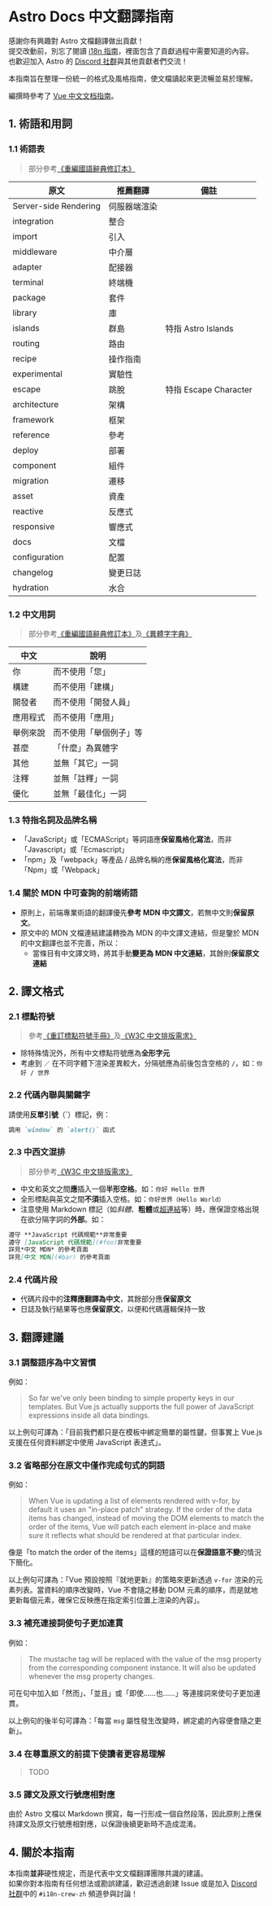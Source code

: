 # Astro Docs 中文翻譯指南

感謝你有興趣對 Astro 文檔翻譯做出貢獻！  
提交改動前，別忘了閱讀 [i18n 指南](../../../contributor-guides/translating-astro-docs.md)，裡面包含了貢獻過程中需要知道的內容。  
也歡迎加入 Astro 的 [Discord 社群](https://astro.build/chat)與其他貢獻者們交流！

本指南旨在整理一份統一的格式及風格指南，使文檔讀起來更流暢並易於理解。  

編撰時參考了 [Vue 中文文档指南](https://github.com/vuejs-translations/docs-zh-cn/wiki/%E7%BF%BB%E8%AF%91%E9%A1%BB%E7%9F%A5)。



## 1. 術語和用詞

### 1.1 術語表
> 部分參考[《重編國語辭典修訂本》](https://dict.revised.moe.edu.tw/index.jsp)

|原文                   |推薦翻譯             |備註                   |
|----------------------|--------------------|----------------------|
|Server-side Rendering |伺服器端渲染          |                      |
|integration           |整合                 |                      |
|import                |引入                 |                      |
|middleware            |中介層               |                       |
|adapter               |配接器               |                       |
|terminal              |終端機               |                      |
|package               |套件                 |                      |
|library               |庫                  |                       |
|islands               |群島                 |特指 Astro Islands     |
|routing               |路由                 |                       |
|recipe                |操作指南             |                       |
|experimental          |實驗性               |                       |
|escape                |跳脫                 |特指 Escape Character   |
|architecture          |架構                 |                       |
|framework             |框架                 |                       |
|reference             |參考                 |                       |
|deploy                |部署                 |                       |
|component             |組件                 |                       |
|migration             |遷移                 |                       |
|asset                 |資產                 |                       |
|reactive              |反應式               |                       |
|responsive            |響應式               |                       |
|docs                  |文檔                 |                       |
|configuration         |配置                 |                       |
|changelog             |變更日誌              |                       |
|hydration             |水合                 |                       |


### 1.2 中文用詞
> 部分參考[《重編國語辭典修訂本》](https://dict.revised.moe.edu.tw/index.jsp)及[《異體字字典》](https://dict.variants.moe.edu.tw/variants/rbt/home.do)

|中文             |說明               |
|----------------|-------------------|
|你              |而不使用「您」       |
|構建            |而不使用「建構」     |
|開發者           |而不使用「開發人員」  |
|應用程式         |而不使用「應用」      |
|舉例來說         |而不使用「舉個例子」等 |
|甚麼             |「什麼」為異體字     |
|其他             |並無「其它」一詞     |
|注釋             |並無「註釋」一詞     |
|優化             |並無「最佳化」一詞   |


### 1.3 特指名詞及品牌名稱
- 「JavaScript」或「ECMAScript」等詞語應**保留風格化寫法**，而非「Javascript」或「Ecmascript」
- 「npm」及「webpack」等產品 / 品牌名稱的應**保留風格化寫法**，而非「Npm」或「Webpack」


### 1.4 關於 MDN 中可查詢的前端術語
- 原則上，前端專業術語的翻譯優先**參考 MDN 中文譯文**，若無中文則**保留原文**。
- 原文中的 MDN 文檔連結建議轉換為 MDN 的中文譯文連結，但是鑒於 MDN 的中文翻譯也並不完善，所以：
    - 當條目有中文譯文時，將其手動**變更為 MDN 中文連結**，其餘則**保留原文連結**



## 2. 譯文格式

### 2.1 標點符號
> 參考[《重訂標點符號手冊》](https://language.moe.gov.tw/001/upload/files/site_content/m0001/hau/c2.htm)及[《W3C 中文排版需求》](https://w3c.github.io/clreq/#line_composition_rules_for_punctuation_marks)
- 除特殊情況外，所有中文標點符號應為**全形字元**
- 考慮到 `／` 在不同字體下渲染差異較大，分隔號應為前後包含空格的 `/`，如：`你好 / 世界`


### 2.2 代碼內聯與關鍵字
請使用**反單引號**（`）標記，例：
```md
調用 `window` 的 `alert()` 函式
```


### 2.3 中西文混排
> 部分參考[《W3C 中文排版需求》](https://w3c.github.io/clreq/#chinese_and_western_mixed_text_composition)
- 中文和英文之間**應**插入一個**半形空格**。如：`你好 Hello 世界`
- 全形標點與英文之間**不須**插入空格。如：`你好世界（Hello World）`
- 注意使用 Markdown 標記（如*斜體*、**粗體**或[超連結](#)等）時，應保證空格出現在欲分隔字詞的**外部**。如：
```md
遵守 **JavaScript 代碼規範**非常重要
遵守 [JavaScript 代碼規範](#foo)非常重要
詳見*中文 MDN* 的參考頁面
詳見[中文 MDN](#bar) 的參考頁面
```


### 2.4 代碼片段
- 代碼片段中的**注釋應翻譯為中文**，其餘部分應**保留原文**
- 日誌及執行結果等也應**保留原文**，以便和代碼邏輯保持一致



## 3. 翻譯建議

### 3.1 調整語序為中文習慣
例如：
> So far we've only been binding to simple property keys in our templates. But Vue.js actually supports the full power of JavaScript expressions inside all data bindings.

以上例句可譯為：「目前我們都只是在模板中綁定簡單的屬性鍵，但事實上 Vue.js 支援在任何資料綁定中使用 JavaScript 表達式」。


### 3.2 省略部分在原文中僅作完成句式的詞語
例如：
> When Vue is updating a list of elements rendered with v-for, by default it uses an "in-place patch" strategy. If the order of the data items has changed, instead of moving the DOM elements to match the order of the items, Vue will patch each element in-place and make sure it reflects what should be rendered at that particular index.

像是「to match the order of the items」這樣的短語可以在**保證語意不變**的情況下簡化。  

以上例句可譯為：「Vue 預設按照『就地更新』的策略來更新透過 `v-for` 渲染的元素列表。當資料的順序改變時，Vue 不會隨之移動 DOM 元素的順序，而是就地更新每個元素，確保它反映應在指定索引位置上渲染的內容」。


### 3.3 補充連接詞使句子更加連貫
例如：
> The mustache tag will be replaced with the value of the msg property from the corresponding component instance. It will also be updated whenever the msg property changes.

可在句中加入如「然而」、「並且」或「即使……也……」等連接詞來使句子更加連貫。  

以上例句的後半句可譯為：「每當 `msg` 屬性發生改變時，綁定處的內容便會隨之更新」。


### 3.4 在尊重原文的前提下使讀者更容易理解

> TODO

### 3.5 譯文及原文行號應相對應
由於 Astro 文檔以 Markdown 撰寫，每一行形成一個自然段落，因此原則上應保持譯文及原文行號應相對應，以保證後續更新時不造成混淆。



## 4. 關於本指南
本指南**並非**硬性規定，而是代表中文文檔翻譯團隊共識的建議。  
如果你對本指南有任何想法或勘誤建議，歡迎透過創建 Issue 或是加入 [Discord 社群](https://astro.build/chat)中的 `#i18n-crew-zh` 頻道參與討論！